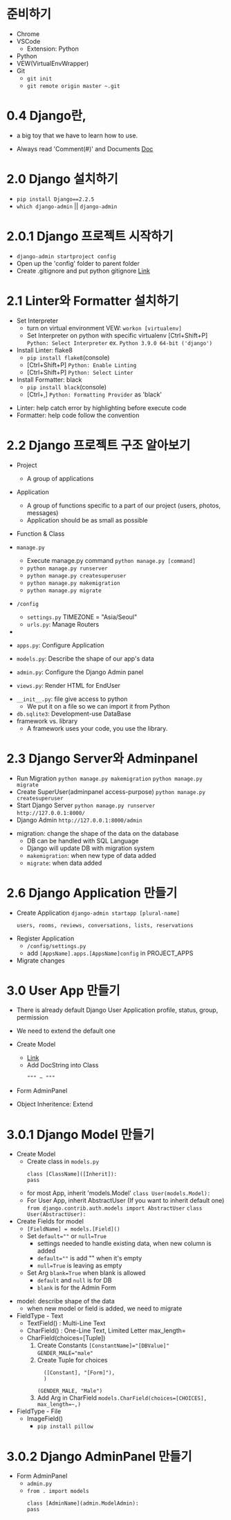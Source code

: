 # 준비하기

- Chrome
- VSCode
  - Extension: Python
- Python
- VEW(VirtualEnvWrapper)
- Git
  - `git init`
  - `git remote origin master ~.git`

# 0.4 Django란,

- a big toy that we have to learn how to use.

- Always read 'Comment(#)' and Documents
  [Doc](https://docs.djangoproject.com/)

# 2.0 Django 설치하기

- `pip install Django==2.2.5`
- `which django-admin` || `django-admin`

# 2.0.1 Django 프로젝트 시작하기

- `django-admin startproject config`
- Open up the 'config' folder to parent folder
- Create .gitignore and put python gitignore
  [Link](https://raw.githubusercontent.com/github/gitignore/master/Python.gitignore)

# 2.1 Linter와 Formatter 설치하기

- Set Interpreter
  - turn on virtual environment
    VEW: `workon [virtualenv]`
  - Set Interpreter on python with specific virtualenv
    [Ctrl+Shift+P] `Python: Select Interpreter`
    ex. `Python 3.9.0 64-bit ('django')`
- Install Linter: flake8
  - `pip install flake8`(console)
  - [Ctrl+Shift+P] `Python: Enable Linting`
  - [Ctrl+Shift+P] `Python: Select Linter`
- Install Formatter: black
  - `pip install black`(console)
  - [Ctrl+,] `Python: Formatting Provider` as 'black'

* Linter: help catch error by highlighting before execute code
* Formatter: help code follow the convention

# 2.2 Django 프로젝트 구조 알아보기

- Project
  - A group of applications
- Application
  - A group of functions specific to a part of our project (users, photos, messages)
  - Application should be as small as possible
- Function & Class

- `manage.py`
  - Execute manage.py command
    `python manage.py [command]`
  - `python manage.py runserver`
  - `python manage.py createsuperuser`
  - `python manage.py makemigration`
  - `python manage.py migrate`
- `/config`
  - `settings.py`
    TIMEZONE = "Asia/Seoul"
  - `urls.py`: Manage Routers
-

- `apps.py`: Configure Application
- `models.py`: Describe the shape of our app's data
- `admin.py`: Configure the Django Admin panel
- `views.py`: Render HTML for EndUser

* `__init__.py`: file give access to python
  - We put it on a file so we can import it from Python
* `db.sqlite3`: Development-use DataBase
* framework vs. library
  - A framework uses your code, you use the library.

# 2.3 Django Server와 Adminpanel

- Run Migration
  `python manage.py makemigration`
  `python manage.py migrate`
- Create SuperUser(adminpanel access-purpose)
  `python manage.py createsuperuser`
- Start Django Server
  `python manage.py runserver`
  `http://127.0.0.1:8000/`
- Django Admin
  `http://127.0.0.1:8000/admin`

* migration: change the shape of the data on the database
  - DB can be handled with SQL Language
  - Django will update DB with migration system
  - `makemigration`: when new type of data added
  - `migrate`: when data added

# 2.6 Django Application 만들기

- Create Application
  `django-admin startapp [plural-name]`
  ```
  users, rooms, reviews, conversations, lists, reservations
  ```
- Register Application
  - `/config/settings.py`
  - add `[AppsName].apps.[AppsName]config`
    in PROJECT_APPS
- Migrate changes

# 3.0 User App 만들기

- There is already default Django User Application
  profile, status, group, permission
- We need to extend the default one

- Create Model
  - [Link](#-3.0.1-Django-Model-만들기)
  - Add DocString into Class
    ```
    """ ~ """
    ```
- Form AdminPanel

* Object Inheritence: Extend

# 3.0.1 Django Model 만들기

- Create Model
  - Create class in `models.py`
    ```
    class [ClassName]([Inherit]):
    pass
    ```
  - for most App, inherit 'models.Model'
    `class User(models.Model):`
  - For User App, inherit AbstractUser
    (If you want to inherit default one)
    `from django.contrib.auth.models import AbstractUser`
    `class User(AbstractUser):`
- Create Fields for model
  - `[FieldName] = models.[Field]()`
  - Set `default=""` or `null=True`
    - settings needed to handle existing data, when new column is added
    - `default=""` is add "" when it's empty
    - `null=True` is leaving as empty
  - Set Arg `blank=True` when blank is allowed
    - `default` and `null` is for DB
    - `blank` is for the Admin Form

* model: describe shape of the data
  - when new model or field is added, we need to migrate
* FieldType - Text
  - TextField()
    : Multi-Line Text
  - CharField()
    : One-Line Text, Limited Letter
    max_length=
  - CharField(choices=[Tuple])
    1. Create Constants
       `[ConstantName]="[DBValue]"`
       `GENDER_MALE="male"`
    2. Create Tuple for choices
       ```GENDER_CHOICES=(
         ([Constant], "[Form]"),
         )
       ```
       `(GENDER_MALE, "Male")`
    3. Add Arg in CharField
       `models.CharField(choices=[CHOICES], max_length=~,)`
* FieldType - File
  - ImageField()
    - `pip install pillow`

# 3.0.2 Django AdminPanel 만들기

- Form AdminPanel
  - `admin.py`
  - `from . import models`
    ```@admin.register(model.[Model])
    class [AdminName](admin.ModelAdmin):
    pass
    ```
